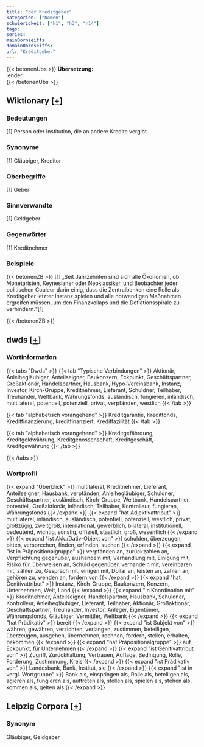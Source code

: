 ```yaml
---
title: "der Kreditgeber"
kategorien: ["Nomen"]
schwierigkeit: ["k1", "h3", "r14"]
tags:
series:
mainDornseiffs:
domainDornseiffs:
url: "Kreditgeber"
---
```


{{< betonenÜbs >}}
**Übersetzung:**  
lender  
{{< /betonenÜbs >}}

## Wiktionary [[+](https://de.wiktionary.org/wiki/Kreditgeber)]

### Bedeutungen
[1] Person oder Institution, die an andere Kredite vergibt  

### Synonyme
[1] Gläubiger, Kreditor  

### Oberbegriffe
[1] Geber  

### Sinnverwandte
[1] Geldgeber  

### Gegenwörter
[1] Kreditnehmer  

### Beispiele
{{< betonenZB >}}
[1] „Seit Jahrzehnten sind sich alle Ökonomen, ob Monetaristen, Keynesianer oder Neoklassiker, und Beobachter jeder politischen Couleur darin einig, dass die Zentralbanken eine Rolle als Kreditgeber letzter Instanz spielen und alle notwendigen Maßnahmen ergreifen müssen, um den Finanzkollaps und die Deflationsspirale zu verhindern.“[1]  

{{< /betonenZB >}}


## dwds [[+](https://www.dwds.de/wb/Kreditgeber)]

### Wortinformation
{{< tabs "Dwds" >}}
{{< tab "Typische Verbindungen" >}}
Aktionär, Anleihegläubiger, Anteilseigner, Baukonzern, Eckpunkt, Geschäftspartner, Großaktionär, Handelspartner, Hausbank, Hypo-Vereinsbank, Instanz, Investor, Kirch-Gruppe, Kreditnehmer, Lieferant, Schuldner, Teilhaber, Treuhänder, Weltbank, Währungsfonds, ausländisch, fungieren, inländisch, multilateral, potentiell, potenziell, privat, verpfänden, westlich
{{< /tab >}}

{{< tab "alphabetisch vorangehend" >}}
Kreditgarantie, Kreditfonds, Kreditfinanzierung, kreditfinanziert, Kreditfazilität
{{< /tab >}}

{{< tab "alphabetisch vorangehend" >}}
Kreditgefährdung, Kreditgeldwährung, Kreditgenossenschaft, Kreditgeschäft, Kreditgewährung
{{< /tab >}}

{{< /tabs >}}

### Wortprofil
{{< expand "Überblick" >}} multilateral, Kreditnehmer, Lieferant, Anteilseigner, Hausbank, verpfänden, Anleihegläubiger, Schuldner, Geschäftspartner, ausländisch, Kirch-Gruppe, Weltbank, Handelspartner, potentiell, Großaktionär, inländisch, Teilhaber, Kontrolleur, fungieren, Währungsfonds {{< /expand >}}
{{< expand "hat Adjektivattribut" >}} multilateral, inländisch, ausländisch, potentiell, potenziell, westlich, privat, großzügig, zweitgroß, international, gewerblich, bilateral, institutionell, bedeutend, wichtig, sonstig, offiziell, staatlich, groß, wesentlich {{< /expand >}}
{{< expand "ist Akk./Dativ-Objekt von" >}} schulden, überzeugen, bitten, versprechen, finden, erfinden, suchen {{< /expand >}}
{{< expand "ist in Präpositionalgruppe" >}} verpfänden an, zurückzahlen an, Verpflichtung gegenüber, aushandeln mit, Verhandlung mit, Einigung mit, Risiko für, überweisen an, Schuld gegenüber, verhandeln mit, vereinbaren mit, zählen zu, Gespräch mit, einigen mit, Dollar an, leisten an, zahlen an, gehören zu, wenden an, fordern von {{< /expand >}}
{{< expand "hat Genitivattribut" >}} Instanz, Kirch-Gruppe, Baukonzern, Konzern, Unternehmen, Welt, Land {{< /expand >}}
{{< expand "in Koordination mit" >}} Kreditnehmer, Anteilseigner, Handelspartner, Hausbank, Schuldner, Kontrolleur, Anleihegläubiger, Lieferant, Teilhaber, Aktionär, Großaktionär, Geschäftspartner, Treuhänder, Investor, Anleger, Eigentümer, Währungsfonds, Gläubiger, Vermittler, Weltbank {{< /expand >}}
{{< expand "hat Prädikativ" >}} bereit {{< /expand >}}
{{< expand "ist Subjekt von" >}} währen, gewähren, verzichten, verlangen, zustimmen, beteiligen, überzeugen, ausgehen, übernehmen, rechnen, fordern, stellen, erhalten, bekommen {{< /expand >}}
{{< expand "hat Präpositionalgruppe" >}} auf Eckpunkt, für Unternehmen {{< /expand >}}
{{< expand "ist Genitivattribut von" >}} Zugriff, Zurückhaltung, Vertrauen, Auflage, Bedingung, Rolle, Forderung, Zustimmung, Kreis {{< /expand >}}
{{< expand "ist Prädikativ von" >}} Landesbank, Bank, Institut, sie {{< /expand >}}
{{< expand "ist in vergl. Wortgruppe" >}} Bank als, einspringen als, Rolle als, beteiligen als, agieren als, fungieren als, auftreten als, stellen als, spielen als, stehen als, kommen als, gelten als {{< /expand >}}

## Leipzig Corpora [[+](https://corpora.uni-leipzig.de/en/res?word=Kreditgeber&corpusId=deu_newscrawl-public_2018)]


### Synonym
Gläubiger, Geldgeber

